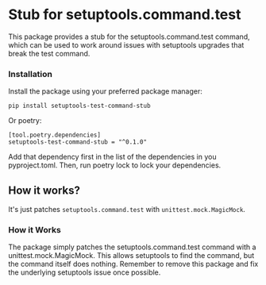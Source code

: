 # Stub for setuptools.command.test

This package provides a stub for the setuptools.command.test command, which can be used to work around issues with setuptools upgrades that break the test command.

### Installation

Install the package using your preferred package manager:

```
pip install setuptools-test-command-stub
```

Or poetry:

```
[tool.poetry.dependencies]
setuptools-test-command-stub = "^0.1.0"
```

Add that dependency first in the list of the dependencies in you pyproject.toml. Then, run poetry lock to lock your dependencies.


## How it works? 

It's just patches `setuptools.command.test` with `unittest.mock.MagicMock`. 


### How it Works

The package simply patches the setuptools.command.test command with a unittest.mock.MagicMock. This allows setuptools to find the command, but the command itself does nothing.
Remember to remove this package and fix the underlying setuptools issue once possible.
